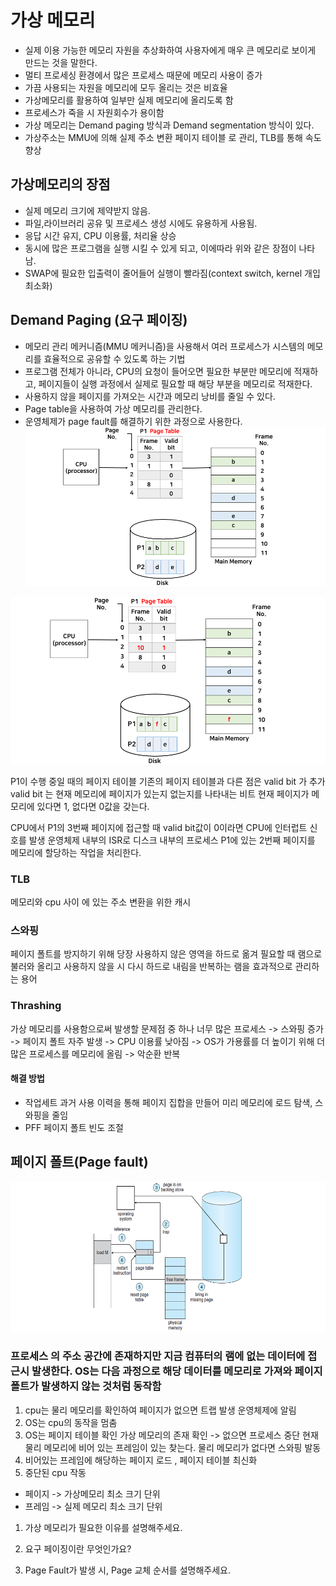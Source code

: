 
# 가상 메모리
 - 실제 이용 가능한 메모리 자원을 추상화하여 사용자에게 매우 큰 메모리로 보이게 만드는 것을 말한다. 
 - 멀티 프로세싱 환경에서 많은 프로세스 때문에 메모리 사용이 증가
 - 가끔 사용되는 자원을 메모리에 모두 올리는 것은 비효율 
 - 가상메모리를 활용하여 일부만 실제 메모리에 올리도록 함
 - 프로세스가 죽을 시 자원회수가 용이함
 - 가상 메모리는 Demand paging 방식과 Demand segmentation 방식이 있다.
 - 가상주소는 MMU에 의해 실제 주소 변환 페이지 테이블 로 관리, TLB를 통해 속도 향상

## 가상메모리의 장점
- 실제 메모리 크기에 제약받지 않음.
- 파일,라이브러리 공유 및 프로세스 생성 시에도 유용하게 사용됨.
- 응답 시간 유지, CPU 이용률, 처리율 상승
- 동시에 많은 프로그램을 실행 시킬 수 있게 되고, 이에따라 위와 같은 장점이 나타남.
- SWAP에 필요한 입출력이 줄어들어 실행이 빨라짐(context switch, kernel 개입 최소화)

## Demand Paging (요구 페이징)
- 메모리 관리 메커니즘(MMU 메커니즘)을 사용해서 여러 프로세스가 시스템의 메모리를 효율적으로 공유할 수 있도록 하는 기법
- 프로그램 전체가 아니라, CPU의 요청이 들어오면 필요한 부분만 메모리에 적재하고, 페이지들이 실행 과정에서 실제로 필요할 때 해당 부분을 메모리로 적재한다.
- 사용하지 않을 페이지를 가져오는 시간과 메모리 낭비를 줄일 수 있다.
- Page table을 사용하여 가상 메모리를 관리한다.
- 운영체제가 page fault를 해결하기 위한 과정으로 사용한다.
![vm](./vm1.png)

![vm](./vm2.png)

P1이 수행 중일 때의 페이지 테이블 
기존의 페이지 테이블과 다른 점은 valid bit 가 추가
 valid bit 는 현재 메모리에 페이지가 있는지 없는지를 나타내는 비트
현재 페이지가 메모리에 있다면 1, 없다면 0값을 갖는다.

CPU에서 P1의 3번째 페이지에 접근할 때 valid bit값이 0이라면 CPU에 인터럽트 신호를 발생
운영체제 내부의 ISR로 디스크 내부의 프로세스 P1에 있는 2번째 페이지를 메모리에 할당하는 작업을 처리한다.

### TLB 
메모리와  cpu 사이 에 있는 주소 변환을 위한 캐시  

### 스와핑 
 페이지 폴트를 방지하기 위해 당장 사용하지 않은 영역을 하드로 옮겨 필요할 때 램으로 불러와 올리고 사용하지 않을 시 다시 하드로 내림을 반복하는 램을 효과적으로 관리하는 용어

### Thrashing 
가상 메모리를 사용함으로써 발생할 문제점 중 하나
너무 많은 프로세스 -> 스와핑 증가 -> 페이지 폴트 자주 발생 -> CPU 이용률 낮아짐 -> OS가 가용률를 더 높이기 위해 더 많은 프로세스를 메모리에 올림 -> 악순환 반복

#### 해결 방법
- 작업세트 과거 사용 이력을 통해 페이지 집합을 만들어 미리 메모리에 로드 탐색, 스와핑을 줄임
- PFF 페이지 폴트 빈도 조절

## 페이지 폴트(Page fault) 
![vm](./vm3.png)
### 프로세스 의 주소 공간에 존재하지만 지금 컴퓨터의 램에 없는 데이터에 접근시 발생한다. OS는 다음 과정으로 해당 데이터를 메모리로 가져와 페이지 폴트가 발생하지 않는 것처럼 동작함
1. cpu는 물리 메모리를 확인하여 페이지가 없으면 트랩 발생 운영체제에 알림
2. OS는 cpu의 동작을 멈춤
3. OS는 페이지 테이블 확인 가상 메모리의 존재 확인 -> 없으면 프로세스 중단 현재 물리 메모리에 비어 있는 프레임이 있는 찾는다. 물리 메모리가 없다면 스와핑 발동
4. 비어있는 프레임에 해당하는 페이지 로드 , 페이지 테이블 최신화
5. 중단된 cpu 작동
- 페이지 -> 가상메모리 최소 크기 단위 
- 프레임 -> 실제 메모리 최소 크기 단위


1. 가상 메모리가 필요한 이유를 설명해주세요.

2. 요구 페이징이란 무엇인가요?

3. Page Fault가 발생 시, Page 교체 순서를 설명해주세요.